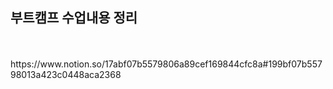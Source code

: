 <h2>부트캠프 수업내용 정리</h2>
<br><br>
https://www.notion.so/17abf07b5579806a89cef169844cfc8a#199bf07b55798013a423c0448aca2368
